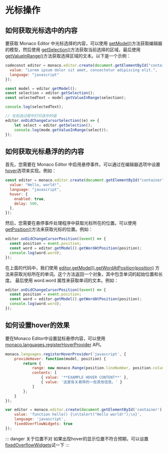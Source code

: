 # 光标操作

## 如何获取光标选中的内容
要获取 Monaco Editor 中光标选择的内容，可以使用 [getModel()](../editor/install.md#getmodel)方法获取编辑器的模型，然后使用 [getSelection()](../editor/install.md#getselection)方法获取当前选择的区域，最后使用 [getValueInRange()]()方法获取选择区域的文本。以下是一个示例：

```javascript
codeconst editor = monaco.editor.create(document.getElementById("container"), {
  value: "Lorem ipsum dolor sit amet, consectetur adipiscing elit.",
  language: "javascript"
});

const model = editor.getModel();
const selection = editor.getSelection();
const selectedText = model.getValueInRange(selection);

console.log(selectedText);

// 在划选过程中打印选中的值
editor.onDidChangeCursorSelection((e) => {
    let select = editor.getSelection();
    console.log(mode.getValueInRange(select));
});
```

## 如何获取光标悬浮的的内容
首先，您需要在 Monaco Editor 中启用悬停事件。可以通过在编辑器选项中设置[hover](../editor/create.md#hover)选项来实现。例如：
```javascript
const editor = monaco.editor.create(document.getElementById("container"), {
  value: "Hello, world!",
  language: "javascript",
  hover: {
    enabled: true,
    delay: 500,
  },
});
```
然后，您需要在悬停事件处理程序中获取光标所在的位置。可以使用 [getPosition()](../editor/instance.md#getmodel)方法来获取光标的位置。例如：
```javascript
editor.onDidChangeCursorPosition((event) => {
  const position = event.position;
  const word = editor.getModel().getWordAtPosition(position);
  console.log(word.word);
});
```
在上面的代码中，我们使用 
[editor.getModel().getWordAtPosition(position)](../models/ITextModel.md#getwordatposition)
 方法来获取光标所在的单词。这个方法返回一个对象，其中包含单词的起始位置和长度。
最后使用 
word.word
 属性来获取单词的文本。例如：
```javascript
editor.onDidChangeCursorPosition((event) => {
  const position = event.position;
  const word = editor.getModel().getWordAtPosition(position);
  console.log(word.word);
});
```

## 如何设置hover的效果

要在Monaco Editor中设置鼠标悬停内容，可以使用 [monaco.languages.registerHoverProvider](../editor/language.md#registerhoverprovider)  API。
```javascript
monaco.languages.registerHoverProvider('javascript', {
    provideHover: function(model, position) {
        return {
            range: new monaco.Range(position.lineNumber, position.column, position.lineNumber, position.column),
            contents: [
                { value: '**EXAMPLE HOVER CONTENT**' },
                { value: '这是有关悬停的一些其他信息。' }
            ]
        };
    }
});

var editor = monaco.editor.create(document.getElementById('container'), {
    value: 'function hello() {\n\talert("Hello world!");\n}',
    language: 'javascript',
    fixedOverflowWidgets: true
});

```
::: danger 关于位置不对
如果出现hover的显示位置不符合预期，可以设置[fixedOverflowWidgets](../editor/create.md#fixedoverflowwidgets)试一下
::: 

 